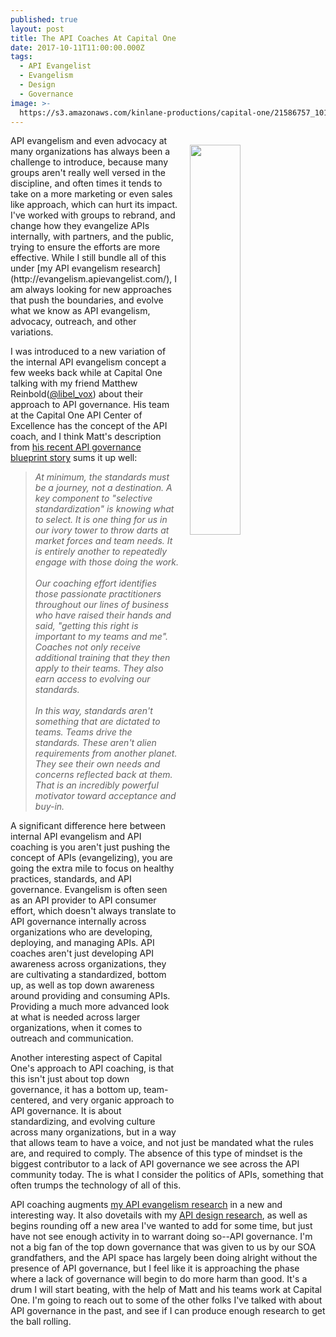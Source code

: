 ```yaml
---
published: true
layout: post
title: The API Coaches At Capital One
date: 2017-10-11T11:00:00.000Z
tags:
  - API Evangelist
  - Evangelism
  - Design
  - Governance
image: >-
  https://s3.amazonaws.com/kinlane-productions/capital-one/21586757_10155715320589813_1876210064026688571_o.jpg
---
```

<p><img src="https://s3.amazonaws.com/kinlane-productions/capital-one/21586757_10155715320589813_1876210064026688571_o.jpg" align="right" width="40%" style="padding: 15px;" /></p>API evangelism and even advocacy at many organizations has always been a challenge to introduce, because many groups aren't really well versed in the discipline, and often times it tends to take on a more marketing or even sales like approach, which can hurt its impact. I've worked with groups to rebrand, and change how they evangelize APIs internally, with partners, and the public, trying to ensure the efforts are more effective. While I still bundle all of this under [my API evangelism research](http://evangelism.apievangelist.com/), I am always looking for new approaches that push the boundaries, and evolve what we know as API evangelism, advocacy, outreach, and other variations.

I was introduced to a new variation of the internal API evangelism concept a few weeks back while at Capital One talking with my friend Matthew Reinbold([@libel_vox](https://twitter.com/libel_vox)) about their approach to API governance. His team at the Capital One API Center of Excellence has the concept of the API coach, and I think Matt's description from [his recent API governance blueprint story](https://matthewreinbold.com/2017/10/03/API-Governance-Blueprint/) sums it up well:

> _At minimum, the standards must be a journey, not a destination. A key component to "selective standardization" is knowing what to select. It is one thing for us in our ivory tower to throw darts at market forces and team needs. It is entirely another to repeatedly engage with those doing the work.<br /><br />
Our coaching effort identifies those passionate practitioners throughout our lines of business who have raised their hands and said, "getting this right is important to my teams and me". Coaches not only receive additional training that they then apply to their teams. They also earn access to evolving our standards.<br /><br />
In this way, standards aren't something that are dictated to teams. Teams drive the standards. These aren't alien requirements from another planet. They see their own needs and concerns reflected back at them. That is an incredibly powerful motivator toward acceptance and buy-in._

A significant difference here between internal API evangelism and API coaching is you aren't just pushing the concept of APIs (evangelizing), you are going the extra mile to focus on healthy practices, standards, and API governance. Evangelism is often seen as an API provider to API consumer effort, which doesn't always translate to API governance internally across organizations who are developing, deploying, and managing APIs. API coaches aren't just developing API awareness across organizations, they are cultivating a standardized, bottom up, as well as top down awareness around providing and consuming APIs. Providing a much more advanced look at what is needed across larger organizations, when it comes to outreach and communication.

Another interesting aspect of Capital One's approach to API coaching, is that this isn't just about top down governance, it has a bottom up, team-centered, and very organic approach to API governance. It is about standardizing, and evolving culture across many organizations, but in a way that allows team to have a voice, and not just be mandated what the rules are, and required to comply. The absence of this type of mindset is the biggest contributor to a lack of API governance we see across the API community today. The is what I consider the politics of APIs, something that often trumps the technology of all of this.

API coaching augments [my API evangelism research](http://evangelism.apievangelist.com/) in a new and interesting way. It also dovetails with my [API design research](http://design.apievangelist.com/), as well as begins rounding off a new area I've wanted to add for some time, but just have not see enough activity in to warrant doing so--API governance. I'm not a big fan of the top down governance that was given to us by our SOA grandfathers, and the API space has largely been doing alright without the presence of API governance, but I feel like it is approaching the phase where a lack of governance will begin to do more harm than good. It's a drum I will start beating, with the help of Matt and his teams work at Capital One. I'm going to reach out to some of the other folks I've talked with about API governance in the past, and see if I can produce enough research to get the ball rolling.
